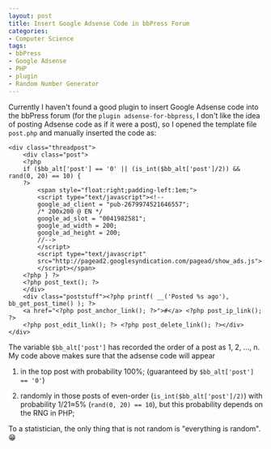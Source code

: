 ```yaml
---
layout: post
title: Insert Google Adsense Code in bbPress Forum
categories:
- Computer Science
tags:
- bbPress
- Google Adsense
- PHP
- plugin
- Random Number Generator
---
```


Currently I haven't found a good plugin to insert Google Adsense code into the bbPress forum (for the `plugin adsense-for-bbpress`, I don't like the idea of posting Adsense code as if it were a post), so I opened the template file `post.php` and manually inserted the code as:

    
    <div class="threadpost">
    	<div class="post">
    	<?php
    	if ($bb_alt['post'] == '0' || (is_int($bb_alt['post']/2)) && rand(0, 20) == 10) {
    	?>
    		<span style="float:right;padding-left:1em;">
    		<script type="text/javascript"><!--
    		google_ad_client = "pub-2679974521646557";
    		/* 200x200 @ EN */
    		google_ad_slot = "0041982581";
    		google_ad_width = 200;
    		google_ad_height = 200;
    		//-->
    		</script>
    		<script type="text/javascript"
    		src="http://pagead2.googlesyndication.com/pagead/show_ads.js">
    		</script></span>
    	<?php } ?>
    	<?php post_text(); ?>
    	</div>
    	<div class="poststuff"><?php printf( __('Posted %s ago'), bb_get_post_time() ); ?>
    	<a href="<?php post_anchor_link(); ?>">#</a> <?php post_ip_link(); ?>
    	<?php post_edit_link(); ?> <?php post_delete_link(); ?></div>
    </div>


The variable `$bb_alt['post']` has recorded the order of a post as 1, 2, ..., n. My code above makes sure that the adsense code will appear



	
  1. in the top post with probability 100%; (guaranteed by `$bb_alt['post'] == '0'`)

	
  2. randomly in those posts of even-order (`is_int($bb_alt['post']/2)`) with probability 1/21≈5% (`rand(0, 20) == 10`), but this probability depends on the RNG in PHP;


To a statistician, the only thing that is not random is "everything is random". :grin:
